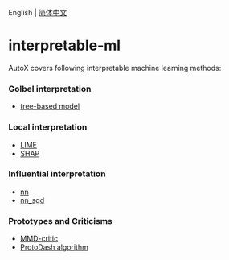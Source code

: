 English | [简体中文](./README.md)

# interpretable-ml
AutoX covers following interpretable machine learning methods:
### Golbel interpretation
- [tree-based model](./global_interpretation/global_surrogate_tree_demo.ipynb)

### Local interpretation
- [LIME](./local_interpretation/lime_demo.ipynb)
- [SHAP](./local_interpretation/shap_demo.ipynb)

### Influential interpretation
- [nn](./influential_instances/influential_interpretation_nn.ipynb)
- [nn_sgd](./influential_instances/influential_interpretation_nn_sgd.ipynb)

### Prototypes and Criticisms
- [MMD-critic](./prototypes_and_criticisms/mmd/MMD_demo.ipynb)
- [ProtoDash algorithm](prototypes_and_criticisms/Protodash/ProtodashExplainer.ipynb)